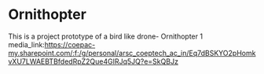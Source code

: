 # Ornithopter
This is a project prototype of a bird like drone- Ornithopter 1
<br>
media_link:https://coepac-my.sharepoint.com/:f:/g/personal/arsc_coeptech_ac_in/Eq7dBSKYO2pHomkvXU7LWAEBTBfdedRpZ2Que4GIRJq5JQ?e=SkQBJz

